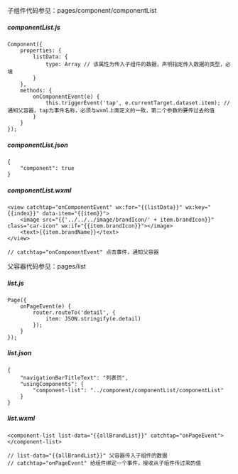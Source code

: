子组件代码参见：pages/component/componentList
    
##### componentList.js

    Component({
        properties: {
            listData: {
                type: Array // 该属性为传入子组件的数据，声明指定传入数据的类型，必填
            }
        },
        methods: {
            onComponentEvent(e) {
                this.triggerEvent('tap', e.currentTarget.dataset.item); // 通知父容器，tap为事件名称，必须与wxml上面定义的一致，第二个参数的要传过去的值
            }
        }
    });

##### componentList.json
    {
        "component": true
    }

##### componentList.wxml
    <view catchtap="onComponentEvent" wx:for="{{listData}}" wx:key="{{index}}" data-item="{{item}}">
        <image src="{{'../../../image/brandIcon/' + item.brandIcon}}" class="car-icon" wx:if="{{item.brandIcon}}"></image>
        <text>{{item.brandName}}</text>
    </view>
    
    // catchtap="onComponentEvent" 点击事件，通知父容器
    
父容器代码参见：pages/list

##### list.js

    Page({
        onPageEvent(e) {
            router.routeTo('detail', {
                item: JSON.stringify(e.detail)
            });
        }
    });
    
##### list.json

    {
        "navigationBarTitleText": "列表页",
        "usingComponents": {
            "component-list": "../component/componentList/componentList"
        }
    }
    
##### list.wxml
    <component-list list-data="{{allBrandList}}" catchtap="onPageEvent"></component-list>
    
    // list-data="{{allBrandList}}" 父容器传入子组件的数据
    // catchtap="onPageEvent" 给组件绑定一个事件，接收从子组件传过来的值
